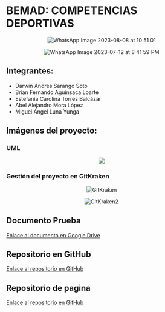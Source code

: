  # BEMAD: COMPETENCIAS DEPORTIVAS

<p align="center">
  <img src="https://github.com/BrianFernandoAguinsacaLoarte/PruebaPOO/assets/131829158/6715c1a6-d1b7-4965-ae26-057fb9f7b0d1" alt="WhatsApp Image 2023-08-08 at 10 51 01">
</p>

<p align="center">
  <img src="https://github.com/BrianFernandoAguinsacaLoarte/PruebaPOO/assets/118997463/b53f20e3-c28d-4730-9296-0d0430b15976" alt="WhatsApp Image 2023-07-12 at 8 41 59 PM">
</p>

## Integrantes:
- Darwin Andrés Sarango Soto
- Brian Fernando Aguinsaca Loarte
- Estefanía Carolina Torres Balcázar
- Abel Alejandro Mora López
- Miguel Angel Luna Yunga

## Imágenes del proyecto:


### UML
<p align="center">
  <img src="https://github.com/BrianFernandoAguinsacaLoarte/PruebaPOO/assets/131829158/23cddd07-61ad-4db2-bec5-cd2328510d5d  ">
</p>

### Gestión del proyecto en GitKraken
<p align="center">
  <img src="https://github.com/BrianFernandoAguinsacaLoarte/PruebaPOO/assets/133794609/701772b3-8657-4a64-9192-9dde0835f2de" alt="GitKraken">
</p>

<p align="center">
  <img src="https://github.com/BrianFernandoAguinsacaLoarte/PruebaPOO/assets/133794609/9a8a659c-ff08-4c61-af17-1106c5a144fe" alt="GitKraken2">
</p>

## Documento Prueba
[Enlace al documento en Google Drive](https://drive.google.com/drive/folders/1JNDQEG24IaQpI-EorblGpXLWMFO-iv3X?usp=sharing)

## Repositorio en GitHub
[Enlace al repositorio en GitHub](https://github.com/BrianFernandoAguinsacaLoarte/PruebaPOO.git)

## Repositorio de pagina
[Enlace al repositorio en GitHub](http://127.0.0.1:8000/)

